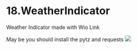 # 18.WeatherIndicator
Weather Indicator made with Wio Link

May be you should install the pytz and requests
![](http://www.seeedstudio.com/wiki/images/b/b7/Xadow_Wearable_Kit_For_Edison33.png)
